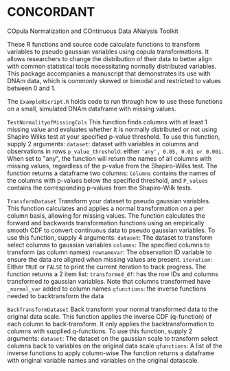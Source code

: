 # CONCORDANT
COpula Normalization and COntinuous Data ANalysis Toolkit

These R functions and source code calculate functions to transform variables to pseudo gaussian variables using copula transformations. It allows researchers to change the distribution of their data to better align with common statistical tools necessitating normally distributed variables. This package accompanies a manuscript that demonstrates its use with DNAm data, which is commonly skewed or bimodal and restricted to values between 0 and 1. 

The `ExampleRScript.R` holds code to run through how to use these functions on a small, simulated DNAm dataframe with missing values. 

`TestNormalityofMissingCols`
This function finds columns with at least 1 missing value and evaluates whether it is normally distributed or not using Shapiro Wilks test at your specified p-value threshold. 
To use this function, supply 2 arguments: 
`dataset`: dataset with variables in columns and observations in rows
`p_value_threshold`: either `'any', 0.05, 0.01 or 0.001`. When set to "any", the function will return the names of all columns with missing values, regardless of the p-value from the Shapiro-Wilks test.
The function returns a dataframe two columns: 
`Columns` contains the names of the columns with p-values below the specified threshold, and 
`P_values` contains the corresponding p-values from the Shapiro-Wilk tests.



`TransformDataset`
Transform your dataset to pseudo gaussian variables. This function calculates and applies a normal transformation on a per column basis, allowing for missing values. The function calculates the forward and backwards transformation functions using an empirically smooth CDF to convert continuous data to pseudo gaussian variables.
To use this function, supply 4 arguments:
`dataset`: The dataset to transform select columns to gaussian variables
`columns`: The specified columns to transform (as column names)
`rownamevar`: The observation ID variable to ensure the data are aligned when missing values are present.
`iteration`: Either `TRUE` or `FALSE` to print the current iteration to track progress.
The function returns a 2 item list:
`transformed_df`: has the row IDs and columns transformed to gaussian variables. Note that columns transformed have `_normal_var` added to column names
`qfunctions`: the inverse functions needed to backtransform the data


`BackTransformDataset`
Back transform your normal transformed data to the original data scale. This function applies the inverse CDF (q-function) of each column to back-transform. It only applies the backtransformation to columns with supplied q-functions.
To use this function, supply 2 arguments:
`dataset`: The dataset on the gaussian scale to transform select columns back to variables on the original data scale
`qfunctions`: A list of the inverse functions to apply column-wise
The function returns a dataframe with original variable names and variables on the original datascale.

